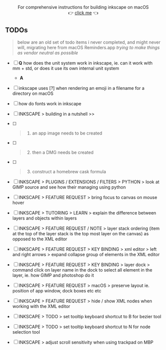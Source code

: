 <div align="center">

For comprehensive instructions for building inkscape on macOS<br /> 👉 [click me](https://github.com/ipatch/homebrew-us-05/blob/master/inkscape/inkscape-building-for-macOS.md) 👈

</div>

## TODOs

> below are an old set of todo items i never completed, and might never will, migrating here from macOS Reminders.app _trying to make things as vendor neutral as possible_

- [ ] **Q** how does the unit system work in inkscape, ie. can it work with mm + std, or does it use its own internal unit system
  - **A**
- [ ]	inkscape uses [?] when rendering an emoji in a filename for a directory on macOS
- [ ]	how do fonts work in inkscape
- [ ]	INKSCAPE > building in a nutshell >>
- [ ]	> 1) an app image needs to be created
- [ ]	> 2) then a DMG needs be created
- [ ]	> 3) construct a homebrew cask formula 
- [ ]	INKSCAPE > PLUGINS / EXTENSIONS / FILTERS > PYTHON > look at GIMP source and see how their managing using python
- [ ]	INKSCAPE > FEATURE REQUEST > bring focus to canvas on mouse hover
- [ ]	INKSCAPE > TUTORING > LEARN > explain the difference between layers and objects within layers
- [ ]	INKSCAPE > FEATURE REQUEST / NOTE > layer stack ordering (item at the top of the layer stack is the top most layer on the canvas) as opposed to the XML editor
- [ ]	INKSCAPE > FEATURE REQUEST > KEY BINDING > xml editor > left and right arrows > expand collapse group of elements in the XML editor
- [ ]	INKSCAPE > FEATURE REQUEST > KEY BINDING > layer dock > command click on layer name in the dock to select all element in the layer, ie. how GIMP and photoshop do it
- [ ]	INKSCAPE > FEATURE REQUEST > macOS > preserve layout ie. position of app window, dock boxes etc etc
- [ ]	INKSCAPE > FEATURE REQUEST > hide / show XML nodes when working with the XML editor
- [ ]	INKSCAPE > TODO > set tooltip keyboard shortcut to B for bezier tool
- [ ]	INKSCAPE > TODO > set tooltip keyboard shortcut to N for node selection tool
- [ ]	INKSCAPE > adjust scroll sensitivity when using trackpad on MBP


